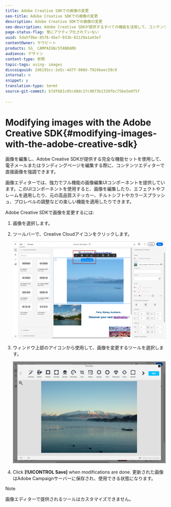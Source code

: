 ```yaml
---
title: Adobe Creative SDKでの画像の変更
seo-title: Adobe Creative SDKでの画像の変更
description: Adobe Creative SDKでの画像の変更
seo-description: Adobe Creative SDKが提供するすべての機能を活用して、コンテンツエディターで画像を直接強調できます。
page-status-flag: 常にアクティブ化されていない
uuid: 5da5f9be-8576-45e7-933b-82129a1a43e7
contentOwner: サウビート
products: SG_ CAMPAIGN/STANDARD
audience: デザイン
content-type: 参照
topic-tags: using- images
discoiquuid: 2d6193cc-2e5c-4d7f-980d-7924beec59c9
internal: n
snippet: y
translation-type: tm+mt
source-git-commit: b7df681c05c48dc1fc9873b1339fbc756e5e0f5f

---
```



# Modifying images with the Adobe Creative SDK{#modifying-images-with-the-adobe-creative-sdk}

画像を編集し、Adobe Creative SDKが提供する完全な機能セットを使用して、電子メールまたはランディングページを編集する際に、コンテンツエディターで直接画像を強調できます。

画像エディターでは、強力でフル機能の画像編集UIコンポーネントを提供しています。このUIコンポーネントを使用すると、画像を編集したり、エフェクトやフレームを適用したり、元の高品質ステッカー、チルトシフトやカラースプラッシュ、プロレベルの調整などの楽しい機能を適用したりできます。

Adobe Creative SDKで画像を変更するには:

1. 画像を選択します。
1. ツールバーで、Creative Cloudアイコンをクリックします。

   ![](assets/des_creative_sdk_icon.png)

1. ウィンドウ上部のアイコンから使用して、画像を変更するツールを選択します。

   ![](assets/email_designer_ccsdktoolbar.png)

1. Click **[!UICONTROL Save]** when modifications are done. 更新された画像はAdobe Campaignサーバーに保存され、使用できる状態になります。

>[!NOTE]
>
>画像エディターで提供されるツールはカスタマイズできません。

